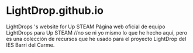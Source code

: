 # LightDrop.github.io
LightDrops 's website for Up STEAM
Página web oficial de equipo LightDrops para Up STEAM
//no se ni yo mismo lo que he hecho aquí, pero es una colección de recursos que he usado para el proyecto LightDrop del IES Barri del Carme.
